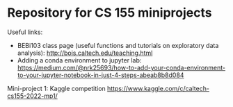 # Repository for CS 155 miniprojects
Useful links: 
 - BEBi103 class page (useful functions and tutorials on exploratory data analysis): http://bois.caltech.edu/teaching.html
 - Adding a conda environment to jupyter lab: https://medium.com/@nrk25693/how-to-add-your-conda-environment-to-your-jupyter-notebook-in-just-4-steps-abeab8b8d084

Mini-project 1: Kaggle competition
  https://www.kaggle.com/c/caltech-cs155-2022-mp1/
  
